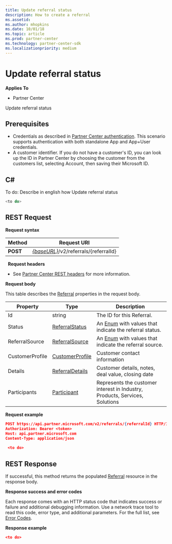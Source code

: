 ```yaml
---
title: Update referral status
description: How to create a referral
ms.assetid: 
ms.author: mhopkins
ms.date: 10/01/18
ms.topic: article
ms.prod: partner-center
ms.technology: partner-center-sdk
ms.localizationpriority: medium
---
```


# Update referral status


**Applies To**

-   Partner Center


Update referral status

## <span id="Prerequisites"></span><span id="prerequisites"></span><span id="PREREQUISITES"></span>Prerequisites


-   Credentials as described in [Partner Center authentication](partner-center-authentication.md). This scenario supports authentication with both standalone App and App+User credentials.
-   A customer identifier. If you do not have a customer's ID, you can look up the ID in Partner Center by choosing the customer from the customers list, selecting Account, then saving their Microsoft ID.


## <span id="C_"></span><span id="c_"></span>C#


To do: Describe in english how Update referral status


``` csharp
<to do>
```

## <span id="REST_Request"></span><span id="rest_request"></span><span id="REST_REQUEST"></span>REST Request


**Request syntax**

| Method   | Request URI                                                                                                 |
|----------|-------------------------------------------------------------------------------------------------------------|
| **POST** | [*{baseURL}*](partner-center-rest-urls.md)/v2/referrals/{referralId}                                        |

 
**Request headers**

-   See [Partner Center REST headers](headers.md) for more information.

**Request body**

This table describes the [Referral](referral.md) properties in the request body.

| Property              | Type                                              | Description                                                                                                       |
|-----------------------|---------------------------------------------------|-------------------------------------------------------------------------------------------------------------------|
| Id                    | string                                            | The ID for this Referral.                                                                                         |
| Status                | [ReferralStatus](referral.md#ReferralStatus)     | An [Enum](https://docs.microsoft.com/en-us/dotnet/api/system.enum) with values that indicate the referral status. |
| ReferralSource        | [ReferralSource](referral.md#ReferralSource)     | An [Enum](https://docs.microsoft.com/en-us/dotnet/api/system.enum) with values that indicate the referral source. |
| CustomerProfile       | [CustomerProfile](referral.md#CustomerProfile)   | Customer contact information                                                                                      |
| Details               | [ReferralDetails](referral.md#ReferralDetails)   | Customer details, notes, deal value, closing date                                                                 |
| Participants          | [Participant](referral.md#Participant)           | Represents the customer interest in Industry, Products, Services, Solutions                                       |


**Request example**

```json
POST https://api.partner.microsoft.com/v2/referrals/{referralId} HTTP/1.1
Authorization: Bearer <token>
Host: api.partner.microsoft.com
Content-Type: application/json
 
 <to do>
```

## <span id="Response"></span><span id="response"></span><span id="RESPONSE"></span>REST Response

If successful, this method returns the populated [Referral](referral.md) resource in the response body.

**Response success and error codes**

Each response comes with an HTTP status code that indicates success or failure and additional debugging information. Use a network trace tool to read this code, error type, and additional parameters. For the full list, see [Error Codes](error-codes.md).

**Response example**

``` json
<to do>
```

 

 




